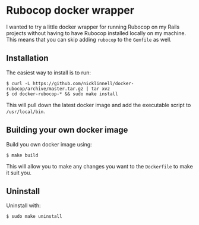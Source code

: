 # Rubocop docker wrapper

I wanted to try a little docker wrapper for running Rubocop on my Rails projects without having to have Rubocop installed locally on my machine.
This means that you can skip adding `rubocop` to the `Gemfile` as well.

## Installation
The easiest way to install is to run:
```
$ curl -L https://github.com/nicklinnell/docker-rubocop/archive/master.tar.gz | tar xvz
$ cd docker-rubocop-* && sudo make install
```

This will pull down the latest docker image and add the executable script to `/usr/local/bin`.

## Building your own docker image
Build you own docker image using:
```
$ make build
```

This will allow you to make any changes you want to the `Dockerfile` to make it suit you.

## Uninstall
Uninstall with:
```
$ sudo make uninstall
```
